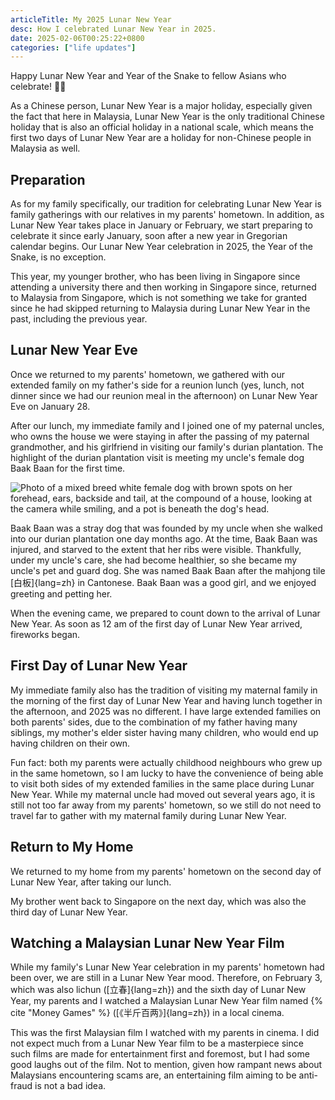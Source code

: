 ```yaml
---
articleTitle: My 2025 Lunar New Year
desc: How I celebrated Lunar New Year in 2025.
date: 2025-02-06T00:25:22+0800
categories: ["life updates"]
---
```


Happy Lunar New Year and Year of the Snake to fellow Asians who celebrate! 🧧🐍

As a Chinese person, Lunar New Year is a major holiday, especially given the fact that here in Malaysia, Lunar New Year is the only traditional Chinese holiday that is also an official holiday in a national scale, which means the first two days of Lunar New Year are a holiday for non-Chinese people in Malaysia as well.

## Preparation

As for my family specifically, our tradition for celebrating Lunar New Year is family gatherings with our relatives in my parents' hometown. In addition, as Lunar New Year takes place in January or February, we start preparing to celebrate it since early January, soon after a new year in Gregorian calendar begins. Our Lunar New Year celebration in 2025, the Year of the Snake, is no exception.

This year, my younger brother, who has been living in Singapore since attending a university there and then working in Singapore since, returned to Malaysia from Singapore, which is not something we take for granted since he had skipped returning to Malaysia during Lunar New Year in the past, including the previous year.

## Lunar New Year Eve

Once we returned to my parents' hometown, we gathered with our extended family on my father's side for a reunion lunch (yes, lunch, not dinner since we had our reunion meal in the afternoon) on Lunar New Year Eve on January 28.

After our lunch, my immediate family and I joined one of my paternal uncles, who owns the house we were staying in after the passing of my paternal grandmother, and his girlfriend in visiting our family's durian plantation. The highlight of the durian plantation visit is meeting my uncle's female dog Baak Baan for the first time.

![Photo of a mixed breed white female dog with brown spots on her forehead, ears, backside and tail, at the compound of a house, looking at the camera while smiling, and a pot is beneath the dog's head.](/assets/images/posts/my-2025-lunar-new-year/baak-baan-1.avif)

Baak Baan was a stray dog that was founded by my uncle when she walked into our durian plantation one day months ago. At the time, Baak Baan was injured, and starved to the extent that her ribs were visible. Thankfully, under my uncle's care, she had become healthier, so she became my uncle's pet and guard dog. She was named Baak Baan after the mahjong tile [白板]{lang=zh} in Cantonese. Baak Baan was a good girl, and we enjoyed greeting and petting her.

When the evening came, we prepared to count down to the arrival of Lunar New Year. As soon as 12 am of the first day of Lunar New Year arrived, fireworks began.

## First Day of Lunar New Year

My immediate family also has the tradition of visiting my maternal family in the morning of the first day of Lunar New Year and having lunch together in the afternoon, and 2025 was no different. I have large extended families on both parents' sides, due to the combination of my father having many siblings, my mother's elder sister having many children, who would end up having children on their own.

Fun fact: both my parents were actually childhood neighbours who grew up in the same hometown, so I am lucky to have the convenience of being able to visit both sides of my extended families in the same place during Lunar New Year. While my maternal uncle had moved out several years ago, it is still not too far away from my parents' hometown, so we still do not need to travel far to gather with my maternal family during Lunar New Year.

## Return to My Home

We returned to my home from my parents' hometown on the second day of Lunar New Year, after taking our lunch.

My brother went back to Singapore on the next day, which was also the third day of Lunar New Year.

## Watching a Malaysian Lunar New Year Film

While my family's Lunar New Year celebration in my parents' hometown had been over, we are still in a Lunar New Year mood. Therefore, on February 3, which was also lichun ([立春]{lang=zh}) and the sixth day of Lunar New Year, my parents and I watched a Malaysian Lunar New Year film named {% cite "Money Games" %} ([《半斤百两》]{lang=zh}) in a local cinema.

This was the first Malaysian film I watched with my parents in cinema. I did not expect much from a Lunar New Year film to be a masterpiece since such films are made for entertainment first and foremost, but I had some good laughs out of the film. Not to mention, given how rampant news about Malaysians encountering scams are, an entertaining film aiming to be anti-fraud is not a bad idea.